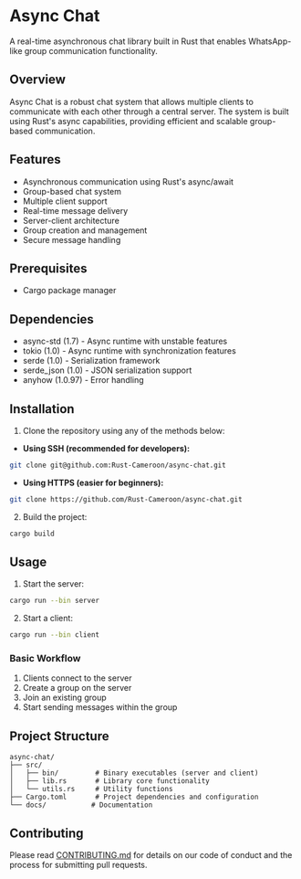 # Async Chat

A real-time asynchronous chat library built in Rust that enables WhatsApp-like group communication functionality.

## Overview

Async Chat is a robust chat system that allows multiple clients to communicate with each other through a central server. The system is built using Rust's async capabilities, providing efficient and scalable group-based communication.

## Features

- Asynchronous communication using Rust's async/await
- Group-based chat system
- Multiple client support
- Real-time message delivery
- Server-client architecture
- Group creation and management
- Secure message handling

## Prerequisites

- Cargo package manager

## Dependencies

- async-std (1.7) - Async runtime with unstable features
- tokio (1.0) - Async runtime with synchronization features
- serde (1.0) - Serialization framework
- serde_json (1.0) - JSON serialization support
- anyhow (1.0.97) - Error handling

## Installation

1. Clone the repository using any of the methods below:

- **Using SSH (recommended for developers):**
```bash
git clone git@github.com:Rust-Cameroon/async-chat.git
```

- **Using HTTPS (easier for beginners):**
```bash
git clone https://github.com/Rust-Cameroon/async-chat.git
```

2. Build the project:
```bash
cargo build
```

## Usage

1. Start the server:
```bash
cargo run --bin server
```

2. Start a client:
```bash
cargo run --bin client
```

### Basic Workflow

1. Clients connect to the server
2. Create a group on the server
3. Join an existing group
4. Start sending messages within the group

## Project Structure

```
async-chat/
├── src/
│   ├── bin/         # Binary executables (server and client)
│   ├── lib.rs       # Library core functionality
│   └── utils.rs     # Utility functions
├── Cargo.toml       # Project dependencies and configuration
└── docs/           # Documentation
```

## Contributing

Please read [CONTRIBUTING.md](CONTRIBUTING.md) for details on our code of conduct and the process for submitting pull requests.
